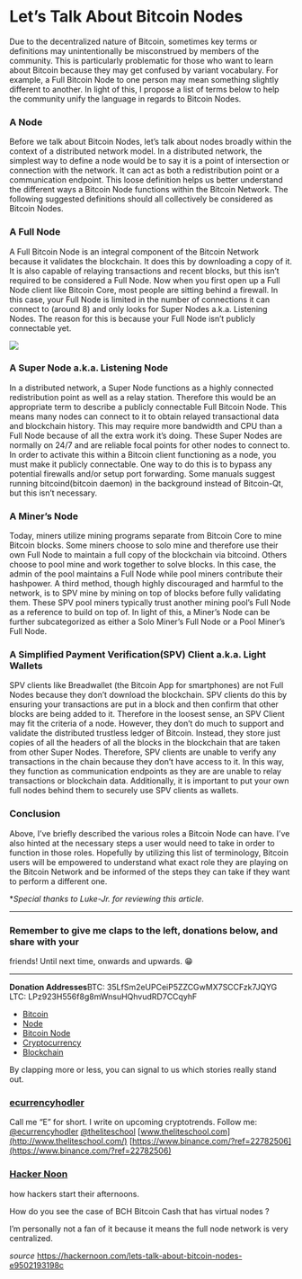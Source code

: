 # Let’s Talk About Bitcoin Nodes

Due to the decentralized nature of Bitcoin, sometimes key terms or definitions
may unintentionally be misconstrued by members of the community. This is
particularly problematic for those who want to learn about Bitcoin because they
may get confused by variant vocabulary. For example, a Full Bitcoin Node to one
person may mean something slightly different to another. In light of this, I
propose a list of terms below to help the community unify the language in
regards to Bitcoin Nodes.

### **A Node**

Before we talk about Bitcoin Nodes, let’s talk about nodes broadly within the
context of a distributed network model. In a distributed network, the simplest
way to define a node would be to say it is a point of intersection or connection
with the network. It can act as both a redistribution point or a communication
endpoint. This loose definition helps us better understand the different ways a
Bitcoin Node functions within the Bitcoin Network. The following suggested
definitions should all collectively be considered as Bitcoin Nodes.

### **A Full Node**

A Full Bitcoin Node is an integral component of the Bitcoin Network because it
validates the blockchain. It does this by downloading a copy of it. It is also
capable of relaying transactions and recent blocks, but this isn’t required to
be considered a Full Node. Now when you first open up a Full Node client like
Bitcoin Core, most people are sitting behind a firewall. In this case, your Full
Node is limited in the number of connections it can connect to (around 8) and
only looks for Super Nodes a.k.a. Listening Nodes. The reason for this is
because your Full Node isn’t publicly connectable yet.

![](https://cdn-images-1.medium.com/max/1600/0*LsHqVCkJbid_xOqj.)

### **A Super Node a.k.a. Listening Node**

In a distributed network, a Super Node functions as a highly connected
redistribution point as well as a relay station. Therefore this would be an
appropriate term to describe a publicly connectable Full Bitcoin Node. This
means many nodes can connect to it to obtain relayed transactional data and
blockchain history. This may require more bandwidth and CPU than a Full Node
because of all the extra work it’s doing. These Super Nodes are normally on 24/7
and are reliable focal points for other nodes to connect to. In order to
activate this within a Bitcoin client functioning as a node, you must make it
publicly connectable. One way to do this is to bypass any potential firewalls
and/or setup port forwarding. Some manuals suggest running bitcoind(bitcoin
daemon) in the background instead of Bitcoin-Qt, but this isn’t necessary.

### **A Miner’s Node**

Today, miners utilize mining programs separate from Bitcoin Core to mine Bitcoin
blocks. Some miners choose to solo mine and therefore use their own Full Node to
maintain a full copy of the blockchain via bitcoind. Others choose to pool mine
and work together to solve blocks. In this case, the admin of the pool maintains
a Full Node while pool miners contribute their hashpower. A third method, though
highly discouraged and harmful to the network, is to SPV mine by mining on top
of blocks before fully validating them. These SPV pool miners typically trust
another mining pool’s Full Node as a reference to build on top of. In light of
this, a Miner’s Node can be further subcategorized as either a Solo Miner’s Full
Node or a Pool Miner’s Full Node.

### **A Simplified Payment Verification(SPV) Client a.k.a. Light Wallets**

SPV clients like Breadwallet (the Bitcoin App for smartphones) are not Full
Nodes because they don’t download the blockchain. SPV clients do this by
ensuring your transactions are put in a block and then confirm that other blocks
are being added to it. Therefore in the loosest sense, an SPV Client may fit the
criteria of a node. However, they don’t do much to support and validate the
distributed trustless ledger of Bitcoin. Instead, they store just copies of all
the headers of all the blocks in the blockchain that are taken from other Super
Nodes. Therefore, SPV clients are unable to verify any transactions in the chain
because they don’t have access to it. In this way, they function as
communication endpoints as they are are unable to relay transactions or
blockchain data. Additionally, it is important to put your own full nodes behind
them to securely use SPV clients as wallets.

### Conclusion

Above, I’ve briefly described the various roles a Bitcoin Node can have. I’ve
also hinted at the necessary steps a user would need to take in order to
function in those roles. Hopefully by utilizing this list of terminology,
Bitcoin users will be empowered to understand what exact role they are playing
on the Bitcoin Network and be informed of the steps they can take if they want
to perform a different one.

**Special thanks to Luke-Jr. for reviewing this article.*

*****

### Remember to give me claps to the left, donations below, and share with your
friends! Until next time, onwards and upwards. 😁

*****

**Donation Addresses**BTC: 35LfSm2eUPCeiP5ZZCGwMX7SCCFzk7JQYG<br> LTC:
LPz923H556f8g8mWnsuHQhvudRD7CCqyhF

* [Bitcoin](https://hackernoon.com/tagged/bitcoin?source=post)
* [Node](https://hackernoon.com/tagged/node?source=post)
* [Bitcoin Node](https://hackernoon.com/tagged/bitcoin-node?source=post)
* [Cryptocurrency](https://hackernoon.com/tagged/cryptocurrency?source=post)
* [Blockchain](https://hackernoon.com/tagged/blockchain?source=post)

By clapping more or less, you can signal to us which stories really stand out.

### [ecurrencyhodler](https://hackernoon.com/@ecurrencyhodler)

Call me “E” for short. I write on upcoming cryptotrends. Follow me:
[@ecurrencyhodler](http://twitter.com/ecurrencyhodler)
[@theliteschool](http://twitter.com/theliteschool)
[www.theliteschool.com](http://www.theliteschool.com/)
[https://www.binance.com/?ref=22782506](https://www.binance.com/?ref=22782506)

### [Hacker Noon](https://hackernoon.com/?source=footer_card)

how hackers start their afternoons.

How do you see the case of BCH Bitcoin Cash that has virtual nodes ?

I’m personally not a fan of it because it means the full node network is very
centralized.

*source* https://hackernoon.com/lets-talk-about-bitcoin-nodes-e9502193198c
